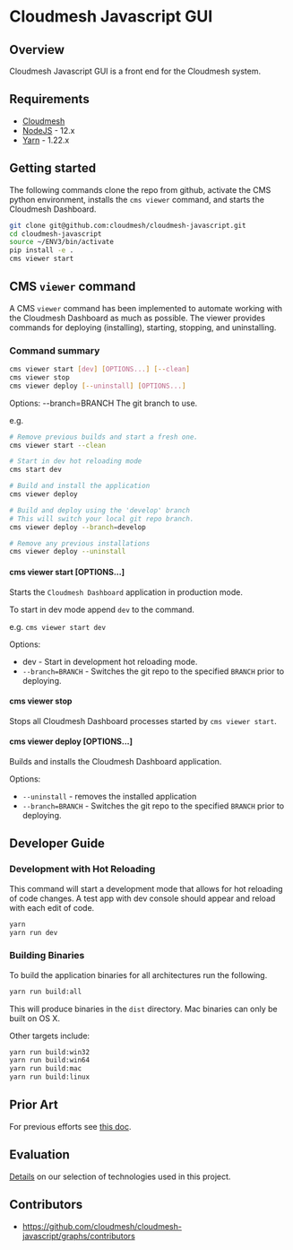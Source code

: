 # Cloudmesh Javascript GUI

## Overview

Cloudmesh Javascript GUI is a front end for the Cloudmesh system.

## Requirements

* [Cloudmesh](https://cloudmesh.github.io/cloudmesh-manual/installation/install.html)
* [NodeJS](https://nodejs.org/en/) - 12.x
* [Yarn](https://yarnpkg.com/) - 1.22.x

## Getting started

The following commands clone the repo from github, activate the CMS python environment,
installs the `cms viewer` command, and starts the Cloudmesh Dashboard.

```bash
git clone git@github.com:cloudmesh/cloudmesh-javascript.git
cd cloudmesh-javascript
source ~/ENV3/bin/activate
pip install -e .
cms viewer start
```

## CMS `viewer` command

A CMS `viewer` command has been implemented to automate working with the Cloudmesh Dashboard
as much as possible.  The viewer provides commands for deploying (installing), starting,
stopping, and uninstalling.

### Command summary
```bash
cms viewer start [dev] [OPTIONS...] [--clean]
cms viewer stop
cms viewer deploy [--uninstall] [OPTIONS...]
```

Options:
    --branch=BRANCH The git branch to use.
    
e.g.
```bash
# Remove previous builds and start a fresh one.
cms viewer start --clean

# Start in dev hot reloading mode
cms start dev

# Build and install the application
cms viewer deploy

# Build and deploy using the 'develop' branch
# This will switch your local git repo branch.
cms viewer deploy --branch=develop

# Remove any previous installations
cms viewer deploy --uninstall
```

#### cms viewer start [OPTIONS...]

Starts the `Cloudmesh Dashboard` application in production mode.

To start in dev mode append `dev` to the command.

e.g.
`cms viewer start dev`

Options:
* dev - Start in development hot reloading mode.
* `--branch=BRANCH` - Switches the git repo to the specified `BRANCH` prior to deploying.

#### cms viewer stop

Stops all Cloudmesh Dashboard processes started by `cms viewer start`.

#### cms viewer deploy [OPTIONS...]

Builds and installs the Cloudmesh Dashboard application.

Options:
* `--uninstall` - removes the installed application
* `--branch=BRANCH` - Switches the git repo to the specified `BRANCH` prior to deploying.


## Developer Guide

### Development with Hot Reloading

This command will start a development mode that allows for hot reloading
of code changes. A test app with dev console should appear and reload
with each edit of code.

```bash
yarn
yarn run dev
```

### Building Binaries

To build the application binaries for all architectures run the following.

```bash
yarn run build:all
```

This will produce binaries in the `dist` directory.  Mac binaries can
only be built on OS X.

Other targets include:

```bash
yarn run build:win32
yarn run build:win64
yarn run build:mac
yarn run build:linux
``` 
## Prior Art

For previous efforts see [this doc](docs/prior_art.md).

## Evaluation

[Details](./docs/evaluation.md) on our selection of technologies used in this project.

## Contributors

* <https://github.com/cloudmesh/cloudmesh-javascript/graphs/contributors>



